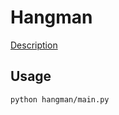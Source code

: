 # Hangman


[Description](https://zhukovsd.github.io/python-backend-learning-course/Projects/Hangman/
)

## Usage

```
python hangman/main.py
```
